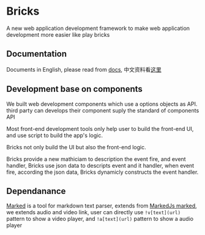 # Bricks
A new web application development framework to make web application development more easier like play bricks

## Documentation
Documents in English, please read from [docs](docs/index.md), 中文资料看[这里](docs/cn/bricks.md)

## Development base on components

We built web development components which use a options objects as API.
third party can develops their component suply the standard of components API 

Most front-end development tools only help user to build the front-end UI, and use script to build the app's logic.

Bricks not only build the UI but also the front-end logic.

Bricks provide a new mathiciam to description the event fire, and event handler, Bricks use json data to descripts event and it handler, when event fire, according the json data, Bricks dynamicly constructs the event handler.


## Dependanance

[Marked](https://github.com/yumoqing/marked) is a tool for markdown text parser, extends from [MarkedJs marked](https://github.com/markedjs/marked), we extends audio and video link, user can directly use `!v[text](url)` pattern to show a video player, and `!a[text](url)` pattern to show a audio player
